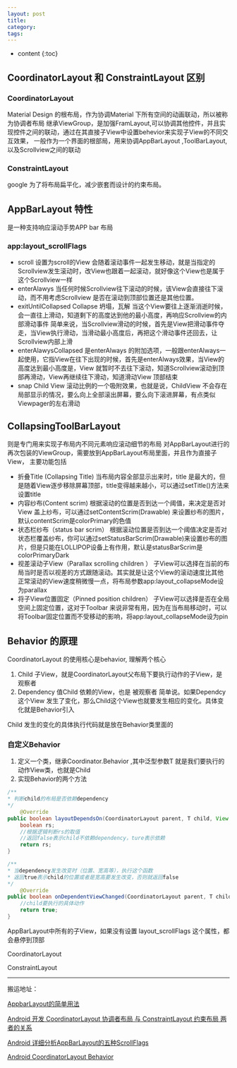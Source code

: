 ```yaml
---
layout: post
title:  
category:
tags:
---
```

* content
{:toc}

## CoordinatorLayout 和 ConstraintLayout 区别

### CoordinatorLayout
Material Design 的根布局，作为协调Material 下所有空间的动画联动，所以被称为协调者布局
继承ViewGroup，是加强FramLayout,可以协调其他控件，并且实现控件之间的联动，通过在其直接子View中设置behevior来实现子View的不同交互效果，
一般作为一个界面的根部局，用来协调AppBarLayout ,ToolBarLayout,以及Scrollview之间的联动


### ConstraintLayout
google 为了将布局扁平化，减少嵌套而设计的约束布局。


## AppBarLayout 特性
是一种支持响应滚动手势APP bar 布局




### app:layout_scrollFlags

* scroll
设置为scroll的View 会随着滚动事件一起发生移动，就是当指定的Scrollview发生滚动时，改View也跟着一起滚动，就好像这个View也是属于这个Scrollview一样
* enterAlawys
当任何时候Scrollview往下滚动的时候，该View会直接往下滚动，而不用考虑Scrollview 是否在滚动到顶部位置还是其他位置。  
* exitUntilCollapsed
Collapse   坍塌，瓦解
当这个View要往上逐渐消逝时候，会一直往上滑动，知道剩下的高度达到他的最小高度，再响应Scrollview的内部滑动事件
简单来说，当Scrollview滑动的时候，首先是View把滑动事件夺走，当View执行滑动，当滑动最小高度后，再把这个滑动事件还回去，让Scrollview内部上滑
* enterAlawysCollapsed
是enterAlways 的附加选项，一般跟enterAlways一起使用，它指View在往下出现的时候，首先是enterAlways效果，当View的高度达到最小高度是，View 就暂时不去往下滚动，知道Scrollview滚动到顶部再滑动，View再继续往下滑动，知道滑动View 顶部结束
* snap
Child View 滚动比例的一个吸附效果，也就是说，ChildView 不会存在局部显示的情况，要么向上全部滚出屏幕，要么向下滚进屏幕，有点类似Viewpager的左右滑动


## CollapsingToolBarLayout  
则是专门用来实现子布局内不同元素响应滚动细节的布局
对AppBarLayout进行的再次包装的ViewGroup，需要放到AppBarLayout布局里面，并且作为直接子View，
主要功能包括
* 折叠Title (Collapsing Title) 当布局内容全部显示出来时，title 是最大的，但是随着View逐步移除屏幕顶部，title变得越来越小，可以通过setTitle()方法来设置title
* 内容纱布(Content scrim) 根据滚动的位置是否到达一个阈值，来决定是否对View 盖上纱布，可以通过setContentScrim(Drawable) 来设置纱布的图片，默认contentScrim是colorPrimary的色值
* 状态栏纱布（status bar scrim） 根据滚动位置是否到达一个阈值决定是否对状态栏覆盖纱布，你可以通过setStatusBarScrim(Drawable)来设置纱布的图片，但是只能在LOLLIPOP设备上有作用，默认是statusBarScrim是colorPrimaryDark
* 视差滚动子View（Parallax scrolling children ） 子View可以选择在当前的布局当时是否以视差的方式跟随滚动。其实就是让这个View的滚动速度比其他正常滚动的View速度稍微慢一点，将布局参数app:layout_collapseMode设为parallax
* 将子View位置固定（Pinned position children） 子View可以选择是否在全局空间上固定位置，这对于Toolbar 来说非常有用，因为在当布局移动时，可以将Toolbar固定位置而不受移动的影响，将app:layout_collapseMode设为pin 



## Behavior 的原理

CoordinatorLayout 的使用核心是behavior,
理解两个核心
1. Child    子View，就是CoordinatorLayout父布局下要执行动作的子View，是 观察者
2. Dependency  值Child 依赖的View，也是 被观察者
简单说。如果Dependcy 这个View 发生了变化，那么Child这个View也就要发生相应的变化。具体变化就是Behavior引入

Child 发生的变化的具体执行代码就是放在Behavior类里面的

### 自定义Behavior

1. 定义一个类，继承Coordinator.Behavior<T> ,其中泛型参数T 就是我们要执行的动作View类，也就是Child
2. 实现Behavior的两个方法
```java
/**
* 判断child的布局是否依赖dependency
*/
    @Override
public boolean layoutDependsOn(CoordinatorLayout parent, T child, View dependency) {
    boolean rs;
    //根据逻辑判断rs的取值
    //返回false表示child不依赖dependency，ture表示依赖
    return rs;
}

/**
* 当dependency发生改变时（位置、宽高等），执行这个函数
* 返回true表示child的位置或者是宽高要发生改变，否则就返回false
*/
    @Override
public boolean onDependentViewChanged(CoordinatorLayout parent, T child, View dependency) {
    //child要执行的具体动作
    return true;
}

```






AppBarLayout中所有的子View，如果没有设置 layout_scrollFlags 这个属性，都会悬停到顶部

CoordinatorLayout

ConstraintLayout











---
搬运地址：

[AppbarLayout的简单用法](https://www.jianshu.com/p/bbc703a0015e)

[Android 开发 CoordinatorLayout 协调者布局 与 ConstraintLayout 约束布局 两者的关系](https://www.cnblogs.com/guanxinjing/p/10158562.html)

[Android 详细分析AppBarLayout的五种ScrollFlags](https://www.jianshu.com/p/7caa5f4f49bd)

[Android CoordinatorLayout Behavior](https://www.jianshu.com/p/4ebb7bfa1228)
